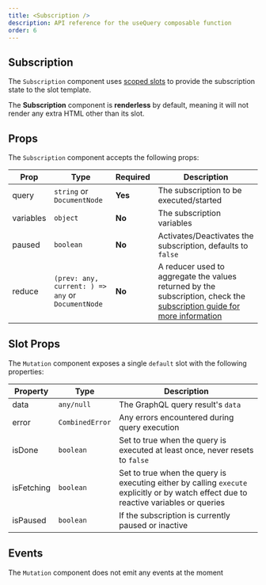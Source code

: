 ```yaml
---
title: <Subscription />
description: API reference for the useQuery composable function
order: 6
---
```


## Subscription

The `Subscription` component uses [scoped slots](https://v3.vuejs.org/guide/component-slots.html#scoped-slots) to provide the subscription state to the slot template.

<doc-tip>

The **Subscription** component is **renderless** by default, meaning it will not render any extra HTML other than its slot.

</doc-tip>

## Props

The `Subscription` component accepts the following props:

| Prop      | Type                                              | Required | Description                                                                                                                                      |
| --------- | ------------------------------------------------- | -------- | ------------------------------------------------------------------------------------------------------------------------------------------------ |
| query     | `string` or `DocumentNode`                        | **Yes**  | The subscription to be executed/started                                                                                                          |
| variables | `object`                                          | **No**   | The subscription variables                                                                                                                       |
| paused    | `boolean`                                         | **No**   | Activates/Deactivates the subscription, defaults to `false`                                                                                      |
| reduce    | `(prev: any, current: ) => any` or `DocumentNode` | **No**   | A reducer used to aggregate the values returned by the subscription, check the [subscription guide for more information](../guide/subscriptions) |

## Slot Props

The `Mutation` component exposes a single `default` slot with the following properties:

| Property   | Type            | Description                                                                                                                            |
| ---------- | --------------- | -------------------------------------------------------------------------------------------------------------------------------------- |
| data       | `any/null`      | The GraphQL query result's `data`                                                                                                      |
| error      | `CombinedError` | Any errors encountered during query execution                                                                                          |
| isDone     | `boolean`       | Set to true when the query is executed at least once, never resets to `false`                                                          |
| isFetching | `boolean`       | Set to true when the query is executing either by calling `execute` explicitly or by watch effect due to reactive variables or queries |
| isPaused   | `boolean`       | If the subscription is currently paused or inactive                                                                                    |

## Events

The `Mutation` component does not emit any events at the moment
